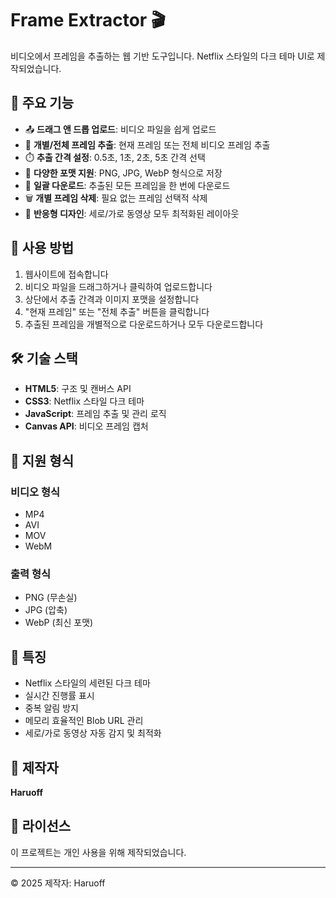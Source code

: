 # Frame Extractor 🎬

비디오에서 프레임을 추출하는 웹 기반 도구입니다. Netflix 스타일의 다크 테마 UI로 제작되었습니다.

## 🌟 주요 기능

- 📤 **드래그 앤 드롭 업로드**: 비디오 파일을 쉽게 업로드
- 🎯 **개별/전체 프레임 추출**: 현재 프레임 또는 전체 비디오 프레임 추출
- ⏱️ **추출 간격 설정**: 0.5초, 1초, 2초, 5초 간격 선택
- 📸 **다양한 포맷 지원**: PNG, JPG, WebP 형식으로 저장
- 💾 **일괄 다운로드**: 추출된 모든 프레임을 한 번에 다운로드
- 🗑️ **개별 프레임 삭제**: 필요 없는 프레임 선택적 삭제
- 📱 **반응형 디자인**: 세로/가로 동영상 모두 최적화된 레이아웃

## 🚀 사용 방법

1. 웹사이트에 접속합니다
2. 비디오 파일을 드래그하거나 클릭하여 업로드합니다
3. 상단에서 추출 간격과 이미지 포맷을 설정합니다
4. "현재 프레임" 또는 "전체 추출" 버튼을 클릭합니다
5. 추출된 프레임을 개별적으로 다운로드하거나 모두 다운로드합니다

## 🛠️ 기술 스택

- **HTML5**: 구조 및 캔버스 API
- **CSS3**: Netflix 스타일 다크 테마
- **JavaScript**: 프레임 추출 및 관리 로직
- **Canvas API**: 비디오 프레임 캡처

## 📝 지원 형식

### 비디오 형식
- MP4
- AVI
- MOV
- WebM

### 출력 형식
- PNG (무손실)
- JPG (압축)
- WebP (최신 포맷)

## 🎨 특징

- Netflix 스타일의 세련된 다크 테마
- 실시간 진행률 표시
- 중복 알림 방지
- 메모리 효율적인 Blob URL 관리
- 세로/가로 동영상 자동 감지 및 최적화

## 👤 제작자

**Haruoff**

## 📄 라이선스

이 프로젝트는 개인 사용을 위해 제작되었습니다.

---

© 2025 제작자: Haruoff